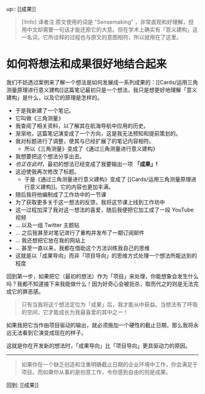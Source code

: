 up:: [[成果]]

>[!Info] 译者注
>原文使用的词是 "Sensemaking" ，非常直观和好理解，但用中文却需要一句话才能还原它的大意。但在学术上确实有「意义建构」这一名词，它所诠释的过程也与原文的意图相符，所以就用在了这里。

# 如何将想法和成果很好地结合起来

我们不妨透过案例来了解一个想法是如何发展成一系列成果的：[[Cards/运用三角测量原理进行意义建构]]这篇笔记最初只是一个想法，我只是想更好地理解「意义建构」是什么，以及它的原理是怎样的。

- 于是我新建了一个笔记。
- 它叫做《三角测量》
- 我查阅了相关资料，以了解其在航海导航中应用的历史。
- 渐渐地，这篇笔记演变成了一个方向，这是我无法预知和提前策划的。
- 我对标题进行了调整，使其与已经扩展了的笔记内容相符。
    - 所以《三角测量》变成了《通过三角测量进行意义建构》
- 我想要把这个想法分享出去。
- *也正在此时*，最初的想法已经变成了我要输出一项 **「成果」!**
- 这迫使我再次修改了标题。
	- 于是《通过三角测量进行意义建构》变成了 [[Cards/运用三角测量原理进行意义建构]]。它的内容也更加丰满。
- 随后我将他编制成了工作坊中的一节课
- 为了获取更多关于这一想法的反馈，我将这节课上线到工作坊中
- 这一过程加深了我对这一想法的喜爱，随后我便把它加工成了一段 YouTube 视频
- ... 以及一组 Twitter 主题贴
- ... 之后我甚至对笔记进行了重构并发布了一期订阅邮件
- ... 我还想把它放在我的网站上
- ... 甚至一直以来，我都在借助这个方法训练我自己的思维
- 这就是以「成果导向」而非「项目导向」的思维方式处理一个想法所能达到的程度

回到第一步，如果把它（最初的想法）作为「项目」来处理，你能想象会发生什么吗？我都不知道接下来我能做什么！因为好奇心会被扼杀，取而代之的则是无法完成它的罪恶感。

> 只有当我将这个想法定位为「成果」后，我才能从中获益。当想法有了呼吸的空间，它才能成长为我最喜爱的其中之一！

如果我把它当作由项目驱动的输出，就必须施加一个硬性的截止日期，那么我将永远无法看到它演变成现在的样子。

这就是你在开发新的想法时，「成果导向」比「项目导向」更具驱动力的原因。

---

>如果你在一个缺乏创造和注重明确截止日期的企业环境中工作，你会满足于项目。而如果你从事的是创意工作，令你感到自由的则是成果。

回到: [[成果]]
